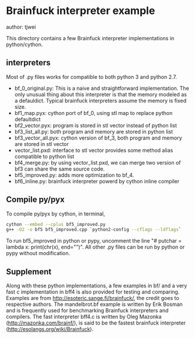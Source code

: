 # Brainfuck interpreter example

author: tjwei


This directory contains a few Brainfuck interpreter implementations in python/cython.

## interpreters
Most of .py files works for compatible to both python 3 and python 2.7.


* bf_0_original.py: This is a naive and straightforward implementation. 
The only unusual thing about this interpreter is that the memory modeled as a defauldict. 
Typical brainfuck interpreters assume the memory is fixed size. 
* bf1_map.pyx: cython port of bf_0, using stl map to replace python defaultdict
* bf2_vector.pyx: program is stored in stl vector instead of python list
* bf3_list_all.py: both program and memory are stored in python list
* bf3_vector_all.pyx: cython version of bf_3, both program and memory are stored in stl vector
* vector_list.pxd: interface to stl vector provides some method alias compatible to python list
* bf4_merge.py: by using vector_list.pxd, we can merge two version of bf3 can share the same source code.
* bf5_improved.py: adds more optimization to bf_4. 
* bf6_inline.py: brainfuck interpreter powerd by cython inline compiler

## Compile py/pyx 
To compile py/pyx by cython, in terminal,
```bash
cython --embed --cplus bf5_improved.py
g++ -O2 -o bf5 bf5_improved.cpp `python2-config --cflags --ldflags`
```
To run bf5_improved in python or pypy, uncomment the line "# putchar = lambda x: print(chr(x), end="")".
All other .py files can be run by python or pypy without modification.

## Supplement
Along with these python implementations, a few examples in bf/ and a very fast c implementation in bff4 is also provided for testing and comparing. 
Examples are from http://esoteric.sange.fi/brainfuck/, the credit goes to respective authors. 
The mandelbrot.bf example is written by Erik Bosman and is frequently used for benchmarking Brainfuck interpreters and compilers.
The fast interpreter bff4.c is written by Oleg Mazonka (http://mazonka.com/brainf/), is said to be the fastest brainfuck interpreter (http://esolangs.org/wiki/Brainfuck).
